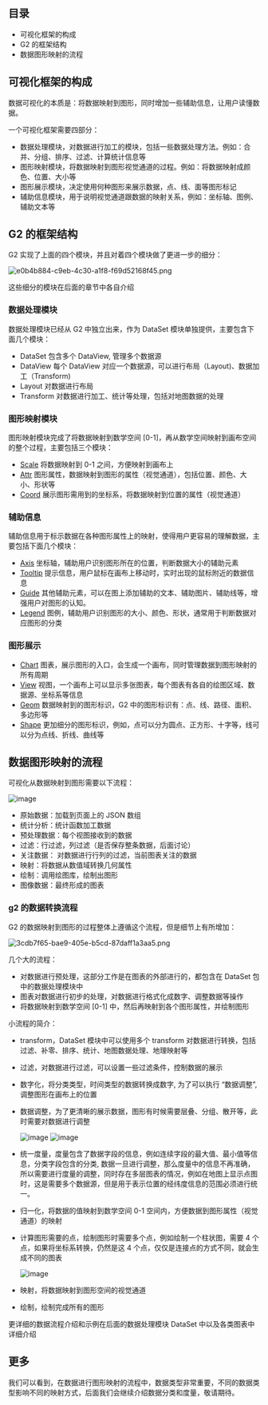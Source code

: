 <!--
index: 1
title: 可视化框架设计
authors:
  - name: 萧庆
    avatar: ${assets}/image/vis/avatar/placeholder.png
date: "2017-11-22"
landscape: ${assets}/image/vis/blog/g2-archi-introduce.jpg
-->

## 目录

* 可视化框架的构成
* G2 的框架结构
* 数据图形映射的流程

## 可视化框架的构成

数据可视化的本质是：将数据映射到图形，同时增加一些辅助信息，让用户读懂数据。

一个可视化框架需要四部分：
* 数据处理模块，对数据进行加工的模块，包括一些数据处理方法。例如：合并、分组、排序、过滤、计算统计信息等
* 图形映射模块，将数据映射到图形视觉通道的过程。例如：将数据映射成颜色、位置、大小等
* 图形展示模块，决定使用何种图形来展示数据，点、线、面等图形标记
* 辅助信息模块，用于说明视觉通道跟数据的映射关系，例如：坐标轴、图例、辅助文本等

## G2 的框架结构

G2 实现了上面的四个模块，并且对着四个模块做了更进一步的细分：

![e0b4b884-c9eb-4c30-a1f8-f69d52168f45.png](https://gw.alipayobjects.com/zos/rmsportal/tpLLgZWOaMPqQKyxLsGN.png) 

这些细分的模块在后面的章节中各自介绍

### 数据处理模块

数据处理模块已经从 G2 中独立出来，作为 DataSet 模块单独提供，主要包含下面几个模块：

* DataSet 包含多个 DataView, 管理多个数据源
* DataView 每个 DataView 对应一个数据源，可以进行布局（Layout)、数据加工（Transform)
* Layout 对数据进行布局
* Transform 对数据进行加工、统计等处理，包括对地图数据的处理

### 图形映射模块

图形映射模块完成了将数据映射到数学空间 [0-1]，再从数学空间映射到画布空间的整个过程，主要包括三个模块：

* [Scale](/zh-cn/g2/3.x/tutorial/scale.html) 将数据映射到 0-1 之间，方便映射到画布上
* [Attr](/zh-cn/g2/3.x/tutorial/attr.html) 图形属性，数据映射到图形的属性（视觉通道），包括位置、颜色、大小、形状等
* [Coord](/zh-cn/g2/3.x/tutorial/coord.html) 展示图形需用到的坐标系，将数据映射到位置的属性（视觉通道）

### 辅助信息

辅助信息用于标示数据在各种图形属性上的映射，使得用户更容易的理解数据，主要包括下面几个模块：
* [Axis](/zh-cn/g2/3.x/tutorial/axes.html) 坐标轴，辅助用户识别图形所在的位置，判断数据大小的辅助元素
* [Tooltip](/zh-cn/g2/3.x/tutorial/tooltip.html) 提示信息，用户鼠标在画布上移动时，实时出现的鼠标附近的数据信息
* [Guide](/zh-cn/g2/3.x/tutorial/guide.html) 其他辅助元素，可以在图上添加辅助的文本、辅助图片、辅助线等，增强用户对图形的认知。
* [Legend](/zh-cn/g2/3.x/tutorial/legend.html) 图例，辅助用户识别图形的大小、颜色、形状，通常用于判断数据对应图形的分类

### 图形展示

* [Chart](/zh-cn/g2/3.x/tutorial/create-chart.html) 图表，展示图形的入口，会生成一个画布，同时管理数据到图形映射的所有周期
* [View](/zh-cn/g2/3.x/tutorial/how-to-create-view.html) 视图，一个画布上可以显示多张图表，每个图表有各自的绘图区域、数据源、坐标系等信息
* [Geom](/zh-cn/g2/3.x/tutorial/geom.html) 数据映射到的图形标识，G2 中的图形标识有：点、线、路径、面积、多边形等
* [Shape](/zh-cn/g2/3.x/tutorial/geom.html#_几何标记和图形形状) 更加细分的图形标识，例如，点可以分为圆点、正方形、十字等，线可以分为点线、折线、曲线等


## 数据图形映射的流程

可视化从数据映射到图形需要以下流程：

![image](https://gw.alipayobjects.com/zos/rmsportal/ftaXEHuBzyHUAlMGwnos.png)

* 原始数据：加载到页面上的 JSON 数组
* 统计分析：统计函数加工数据
* 预处理数据：每个视图接收到的数据
* 过滤：行过滤，列过滤（是否保存整条数据，后面讨论）
* 关注数据： 对数据进行行列的过滤，当前图表关注的数据
* 映射：将数据从数值域转换几何属性
* 绘制：调用绘图库，绘制出图形
* 图像数据：最终形成的图表

### g2 的数据转换流程

G2 的数据映射到图形的过程整体上遵循这个流程，但是细节上有所增加：

![3cdb7f65-bae9-405e-b5cd-87daff1a3aa5.png](https://gw.alipayobjects.com/zos/rmsportal/PJhhvRtPjpEspyWwVnBQ.png) 

几个大的流程：

* 对数据进行预处理，这部分工作是在图表的外部进行的，都包含在 DataSet 包中的数据处理模块中
* 图表对数据进行初步的处理，对数据进行格式化成数字、调整数据等操作
* 将数据映射到数学空间 [0-1] 中，然后再映射到各个图形属性，并绘制图形

小流程的简介：

* transform，DataSet 模块中可以使用多个 transform 对数据进行转换，包括过滤、补零、排序、统计、地图数据处理、地理映射等
* 过滤，对数据进行过滤，可以设置一些过滤条件，控制数据的展示
* 数字化，将分类类型，时间类型的数据转换成数字, 为了可以执行 “数据调整”, 调整图形在画布上的位置
* 数据调整，为了更清晰的展示数据，图形有时候需要层叠、分组、散开等，此时需要对数据进行调整

  ![image](https://gw.alipayobjects.com/zos/rmsportal/pnWwcbPSMGOpxBNaIuaH.png)
  ![image](https://gw.alipayobjects.com/zos/rmsportal/RMFKTiAVVlwVTgyAwHck.png)

* 统一度量，度量包含了数据字段的信息，例如连续字段的最大值、最小值等信息，分类字段包含的分类, 数据一旦进行调整，那么度量中的信息不再准确，所以需要进行度量的调整，同时存在多层图表的情况，例如在地图上显示点图时，这是需要多个数据源，但是用于表示位置的经纬度信息的范围必须进行统一。
* 归一化，将数据的值映射到数学空间 0-1 空间内，方便数据到图形属性（视觉通道）的映射
* 计算图形需要的点，绘制图形时需要多个点，例如绘制一个柱状图，需要 4 个点，如果将坐标系转换，仍然是这 4 个点，仅仅是连接点的方式不同，就会生成不同的图表

  ![image](https://gw.alipayobjects.com/zos/rmsportal/bKibtAIWKvDfahfpFhuk.png)

* 映射，将数据映射到图形空间的视觉通道
* 绘制，绘制完成所有的图形

更详细的数据流程介绍和示例在后面的数据处理模块 DataSet 中以及各类图表中详细介绍

## 更多

我们可以看到，在数据进行图形映射的流程中，数据类型非常重要，不同的数据类型影响不同的映射方式，后面我们会继续介绍数据分类和度量，敬请期待。
